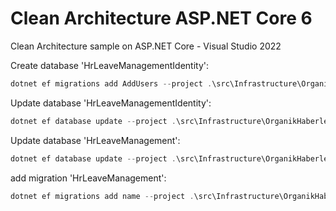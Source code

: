 # Clean Architecture ASP.NET Core 6
Clean Architecture sample on ASP.NET Core - Visual Studio 2022

Create database 'HrLeaveManagementIdentity':
```powershell
dotnet ef migrations add AddUsers --project .\src\Infrastructure\OrganikHaberlesme.Identity\OrganikHaberlesme.Identity.csproj --startup-project .\src\API\OrganikHaberlesme.Api\OrganikHaberlesme.Api.csproj --context LeaveManagementIdentityDbContext
```

Update database 'HrLeaveManagementIdentity':
```powershell
dotnet ef database update --project .\src\Infrastructure\OrganikHaberlesme.Identity\OrganikHaberlesme.Identity.csproj --startup-project .\src\API\OrganikHaberlesme.Api\OrganikHaberlesme.Api.csproj --context LeaveManagementIdentityDbContext
```

Update database 'HrLeaveManagement':
```powershell
dotnet ef database update --project .\src\Infrastructure\OrganikHaberlesme.Persistence\OrganikHaberlesme.Persistence.csproj --startup-project .\src\API\OrganikHaberlesme.Api\OrganikHaberlesme.Api.csproj --context HrLeaveManagementDbContext
```

add migration 'HrLeaveManagement':
```powershell
dotnet ef migrations add name --project .\src\Infrastructure\OrganikHaberlesme.Persistence\OrganikHaberlesme.Persistence.csproj --startup-project .\src\API\OrganikHaberlesme.Api\OrganikHaberlesme.Api.csproj --context HrLeaveManagementDbContext
```